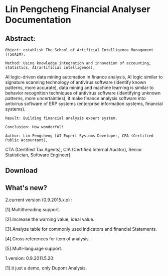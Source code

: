 # Lin Pengcheng Financial Analyser Documentation

## Abstract:

    Object: establish The School of Artificial Intelligence Management (TSOAIM).
    
    Method: Using knowledge integration and innovation of accounting, statistics, AI(artificial intelligence),
AI logic-driven data mining automation in finance analysis, AI logic similar to signature scanning technology
of antivirus software (identify known patterns, more accurate), data mining and machine learning is similar to 
behavior recognition techniques of antivirus software (identifying unknown patterns, more uncertainties), it 
make finance analysis software into antivirus software of ERP systems (enterprise information systems, 
financial systems).
    
    Result: Building financial analysis expert system.
    
    Conclusion: How wonderful! 
    
    Author: Lin Pengcheng [AI Expert Systems Developer, CPA (Certified Public Accountant), 
CTA (Certified Tax Agents), CIA (Certified Internal Auditor), Senior Statistician, Software Engineer].

## Download

## What's new?

2.current version (0.9.2015.x.x) :

[1].Multithreading support.

[2].Increase the warning value, ideal value.

[3].Analyze table for commonly used indicators and financial Statements.

[4].Cross references for item of analysis.

[5].Multi-language support.

1.version: 0.9.2011.5.20: 

[1].it just a demo, only Dupont Analysis.
